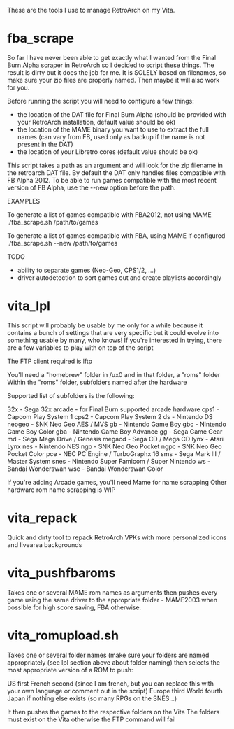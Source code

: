 These are the tools I use to manage RetroArch on my Vita.

# fba_scrape

So far I have never been able to get exactly what I wanted from the Final Burn Alpha scraper in RetroArch so I decided to script these things. The result is dirty but it does the job for me. It is SOLELY based on filenames, so make sure your zip files are properly named. Then maybe it will also work for you.

Before running the script you will need to configure a few things: 
- the location of the DAT file for Final Burn Alpha (should be provided with your RetroArch installation, default value should be ok)
- the location of the MAME binary you want to use to extract the full names (can vary from FB, used only as backup if the name is not present in the DAT)
- the location of your Libretro cores (default value should be ok)

This script takes a path as an argument and will look for the zip filename in the retroarch DAT file. By default the DAT only handles files compatible with FB Alpha 2012. To be able to run games compatible with the most recent version of FB Alpha, use the --new option before the path.

EXAMPLES

To generate a list of games compatible with FBA2012, not using MAME
./fba_scrape.sh /path/to/games

To generate a list of games compatible with FBA, using MAME if configured
./fba_scrape.sh --new /path/to/games

TODO

- ability to separate games (Neo-Geo, CPS1/2, ...)
- driver autodetection to sort games out and create playlists accordingly

# vita_lpl

This script will probably be usable by me only for a while because it contains a bunch of settings that are very specific but it could evolve into something usable by many, who knows!
If you're interested in trying, there are a few variables to play with on top of the script

The FTP client required is lftp

You'll need a "homebrew" folder in /ux0 and in that folder, a "roms" folder
Within the "roms" folder, subfolders named after the hardware

Supported list of subfolders is the following:

 32x - Sega 32x
 arcade - for Final Burn supported arcade hardware
 cps1 - Capcom Play System 1
 cps2 - Capcom Play System 2
 ds - Nintendo DS
 neogeo - SNK Neo Geo AES / MVS
 gb - Nintendo Game Boy
 gbc - Nintendo Game Boy Color
 gba - Nintendo Game Boy Advance
 gg - Sega Game Gear
 md - Sega Mega Drive / Genesis
 megacd - Sega CD / Mega CD
 lynx - Atari Lynx
 nes - Nintendo NES
 ngp - SNK Neo Geo Pocket
 ngpc - SNK Neo Geo Pocket Color
 pce - NEC PC Engine / TurboGraphx 16
 sms - Sega Mark III / Master System
 snes - Nintendo Super Famicom / Super Nintendo
 ws - Bandai Wonderswan
 wsc - Bandai Wonderswan Color

If you're adding Arcade games, you'll need Mame for name scrapping
Other hardware rom name scrapping is WIP

# vita_repack

Quick and dirty tool to repack RetroArch VPKs with more personalized icons and livearea backgrounds

# vita_pushfbaroms

Takes one or several MAME rom names as arguments then pushes every game using the same driver to the appropriate folder - MAME2003 when possible for high score saving, FBA otherwise.

# vita_romupload.sh

Takes one or several folder names (make sure your folders are named appropriately (see lpl section above about folder naming) then selects the most appropriate version of a ROM to push:

 US first
 French second (since I am french, but you can replace this with your own language or comment out in the script)
 Europe third
 World fourth
 Japan if nothing else exists (so many RPGs on the SNES...)

It then pushes the games to the respective folders on the Vita
The folders must exist on the Vita otherwise the FTP command will fail
